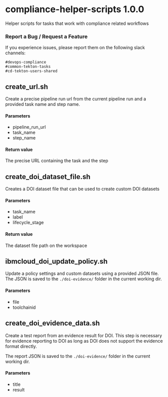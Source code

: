 # compliance-helper-scripts 1.0.0

Helper scripts for tasks that work with compliance related workflows

### Report a Bug / Request a Feature

If you experience issues, please report them on the following slack channels:
```
#devops-compliance
#common-tekton-tasks
#cd-tekton-users-shared
```


## create_url.sh

Create a precise pipeline run url from the current pipeline run and a provided task name and step name.

#### Parameters

- pipeline_run_url
- task_name
- step_name


#### Return value

The precise URL containing the task and the step

## create_doi_dataset_file.sh

Creates a DOI dataset file that can be used to create custom DOI datasets

#### Parameters

- task_name
- label
- lifecycle_stage

#### Return value

The dataset file path on the workspace

## ibmcloud_doi_update_policy.sh

Update a policy settings and custom datasets using a provided JSON file. The JSON is saved to the `./doi-evidence/` folder in the current working dir.

#### Parameters

- file
- toolchainid

## create_doi_evidence_data.sh

Create a test report from an evidence result for DOI. This step is necessary for evidence reporting to DOI as long as DOI does not support the evidence format directly.

The report JSON is saved to the `./doi-evidence/` folder in the current working dir.

#### Parameters

- title
- result
